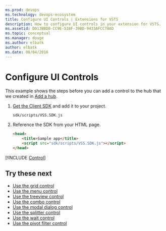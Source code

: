 ```yaml
---
ms.prod: devops
ms.technology: devops-ecosystem
title: Configure UI Controls | Extensions for VSTS
description: How to configure UI controls in your extension for VSTS.
ms.assetid: D013BBD0-CC9E-538F-39BD-9433AFCC7A6D
ms.topic: conceptual
ms.manager: douge
ms.author: elbatk
author: elbatk
ms.date: 08/04/2016
---
```


# Configure UI Controls

This example shows the steps before you can add a control to the hub that we created in [Add a hub](../add-hub.md).

1. [Get the Client SDK](https://github.com/Microsoft/vss-sdk) and add it to your project.

	```
	sdk/scripts/VSS.SDK.js
	```

2. Reference the SDK from your HTML page.

	```html
	<head>
		<title>Sample app</title>
		<script src="sdk/scripts/VSS.SDK.js"></script>
	</head>
	```

[!INCLUDE [Control](../../_shared/procedures/use-a-control-js.md)]

## Try these next
* [Use the grid control](./grido.md)
* [Use the menu control](./menubaro.md)
* [Use the treeview control](./treeviewo.md)
* [Use the combo control](./comboo.md)
* [Use the modal dialog control](./modaldialogo.md)
* [Use the splitter control](./splittero.md)
* [Use the wait control](./waitcontrolo.md)
* [Use the pivot filter control](./pivotfiltero.md)
